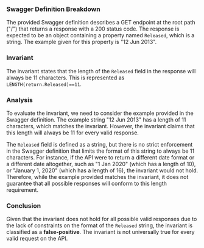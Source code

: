 ### Swagger Definition Breakdown
The provided Swagger definition describes a GET endpoint at the root path ("/") that returns a response with a 200 status code. The response is expected to be an object containing a property named `Released`, which is a string. The example given for this property is "12 Jun 2013".

### Invariant
The invariant states that the length of the `Released` field in the response will always be 11 characters. This is represented as `LENGTH(return.Released)==11`.

### Analysis
To evaluate the invariant, we need to consider the example provided in the Swagger definition. The example string "12 Jun 2013" has a length of 11 characters, which matches the invariant. However, the invariant claims that this length will always be 11 for every valid response. 

The `Released` field is defined as a string, but there is no strict enforcement in the Swagger definition that limits the format of this string to always be 11 characters. For instance, if the API were to return a different date format or a different date altogether, such as "1 Jan 2020" (which has a length of 10), or "January 1, 2020" (which has a length of 16), the invariant would not hold. Therefore, while the example provided matches the invariant, it does not guarantee that all possible responses will conform to this length requirement.

### Conclusion
Given that the invariant does not hold for all possible valid responses due to the lack of constraints on the format of the `Released` string, the invariant is classified as a **false-positive**. The invariant is not universally true for every valid request on the API.
